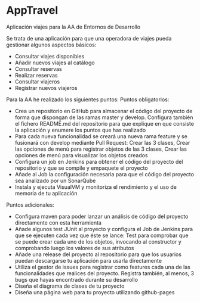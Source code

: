 # AppTravel
Aplicación viajes para la AA de Entornos de Desarrollo

Se trata de una aplicación para que una operadora de viajes pueda gestionar algunos aspectos básicos:
- Consultar viajes disponibles
- Añadir nuevos viajes al catálogo
- Consultar reservas
- Realizar reservas
- Consultar viajeros
- Registrar nuevos viajeros

Para la AA he realizado los siguientes puntos:
Puntos obligatorios:
- Crea un repositorio en GitHub para almacenar el código del proyecto de forma que dispongan de las ramas master y develop. Configura también el fichero README.md del repositorio para que explique en que consiste la aplicación y enumere los puntos que has realizado
- Para cada nueva funcionalidad se creará una nueva rama feature y se fusionará con develop mediante Pull Request: Crear las 3 clases, Crear las opciones de menú para registrar objetos de las 3 clases, Crear las opciones de menú para visualizar los objetos creados
- Configura un job en Jenkins para obtener el código del proyecto del repositorio y que se compile y empaquete el proyecto
- Añade al Job la configuración necesaria para que el código del proyecto sea analizado por un SonarQube
- Instala y ejecuta VisualVM y monitoriza el rendimiento y el uso de memoria de tu aplicación

Puntos adicionales:
- Configura maven para poder lanzar un análisis de código del proyecto directamente con esta herramienta
- Añade algunos test JUnit al proyecto y configura el Job de Jenkins para que se ejecuten cada vez que éste se lance: Test para comprobar que se puede crear cada uno de los objetos, invocando al constructor y comprobando luego los valores de sus atributos
- Añade una release del proyecto al repositorio para que los usuarios puedan descargarse tu aplicación para usarla directamente
- Utiliza el gestor de issues para registrar como features cada una de las funcionalidades que realices del proyecto. Registra también, al menos, 3 bugs que hayas encontrado durante su desarrollo
- Diseña el diagrama de clases de tu proyecto
- Diseña una página web para tu proyecto utilizando github-pages
